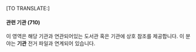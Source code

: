 [TO TRANSLATE:]

#### **관련 기관 (710)**

이 영역은 해당 기관과 연관되어있는 도서관 혹은 기관에 상호 참조를 제공합니다. 이 분야는 **기관**  전거 파일과 연계되어 있습니다.
